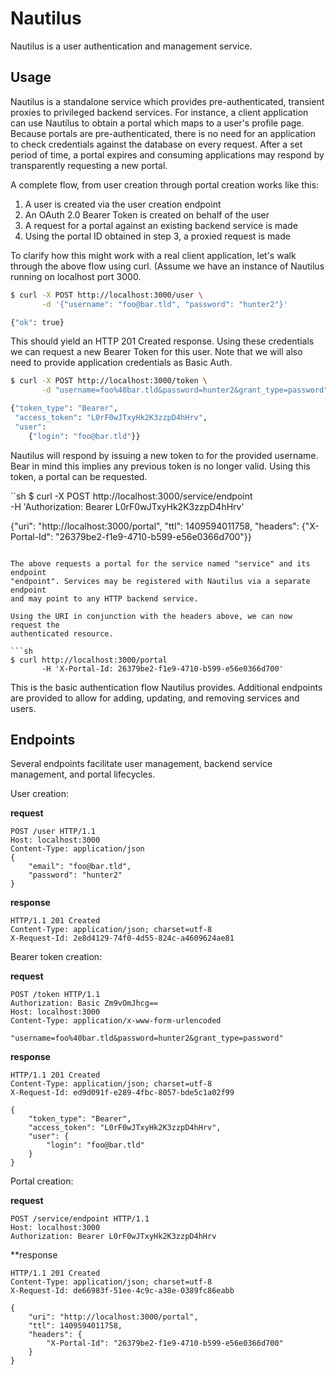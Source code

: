 # Nautilus

Nautilus is a user authentication and management service.

## Usage
Nautilus is a standalone service which provides pre-authenticated, transient
proxies to privileged backend services. For instance, a client application can
use Nautilus to obtain a portal which maps to a user's profile page. Because
portals are pre-authenticated, there is no need for an application to check
credentials against the database on every request. After a set period of time,
a portal expires and consuming applications may respond by transparently
requesting a new portal.

A complete flow, from user creation through portal creation works like this:

1. A user is created via the user creation endpoint
2. An OAuth 2.0 Bearer Token is created on behalf of the user
3. A request for a portal against an existing backend service is made
4. Using the portal ID obtained in step 3, a proxied request is made

To clarify how this might work with a real client application, let's walk
through the above flow using curl. (Assume we have an instance of Nautilus
running on localhost port 3000.

```sh
$ curl -X POST http://localhost:3000/user \
       -d '{"username": "foo@bar.tld", "password": "hunter2"}'

{"ok": true}
```

This should yield an HTTP 201 Created response. Using these credentials we can
request a new Bearer Token for this user. Note that we will also need to
provide application credentials as Basic Auth.

```sh
$ curl -X POST http://localhost:3000/token \
       -d "username=foo%40bar.tld&password=hunter2&grant_type=password"

{"token_type": "Bearer",
 "access_token": "L0rF0wJTxyHk2K3zzpD4hHrv",
 "user":
    {"login": "foo@bar.tld"}}
```

Nautilus will respond by issuing a new token to for the provided username. Bear
in mind this implies any previous token is no longer valid. Using this token,
a portal can be requested.

``sh
$ curl -X POST http://localhost:3000/service/endpoint \
       -H 'Authorization: Bearer L0rF0wJTxyHk2K3zzpD4hHrv'

{"uri": "http://localhost:3000/portal",
 "ttl": 1409594011758,
 "headers":
    {"X-Portal-Id": "26379be2-f1e9-4710-b599-e56e0366d700"}}
```

The above requests a portal for the service named "service" and its endpoint
"endpoint". Services may be registered with Nautilus via a separate endpoint
and may point to any HTTP backend service.

Using the URI in conjunction with the headers above, we can now request the
authenticated resource.

```sh
$ curl http://localhost:3000/portal
       -H 'X-Portal-Id: 26379be2-f1e9-4710-b599-e56e0366d700'
```

This is the basic authentication flow Nautilus provides. Additional endpoints
are provided to allow for adding, updating, and removing services and users.

## Endpoints
Several endpoints facilitate user management, backend service management, and
portal lifecycles.

User creation:

**request**
```http
POST /user HTTP/1.1
Host: localhost:3000
Content-Type: application/json
{
    "email": "foo@bar.tld",
    "password": "hunter2"
}
```

**response**
```http
HTTP/1.1 201 Created
Content-Type: application/json; charset=utf-8
X-Request-Id: 2e8d4129-74f0-4d55-824c-a4609624ae81
```

Bearer token creation:

**request**
```http
POST /token HTTP/1.1
Authorization: Basic Zm9vOmJhcg==
Host: localhost:3000
Content-Type: application/x-www-form-urlencoded

"username=foo%40bar.tld&password=hunter2&grant_type=password"
```

**response**
```http
HTTP/1.1 201 Created
Content-Type: application/json; charset=utf-8
X-Request-Id: ed9d091f-e289-4fbc-8057-bde5c1a02f99

{
    "token_type": "Bearer",
    "access_token": "L0rF0wJTxyHk2K3zzpD4hHrv",
    "user": {
        "login": "foo@bar.tld"
    }
}
```

Portal creation:

**request**
```http
POST /service/endpoint HTTP/1.1
Host: localhost:3000
Authorization: Bearer L0rF0wJTxyHk2K3zzpD4hHrv
```

**response
```http
HTTP/1.1 201 Created
Content-Type: application/json; charset=utf-8
X-Request-Id: de66983f-51ee-4c9c-a38e-0389fc86eabb

{
    "uri": "http://localhost:3000/portal",
    "ttl": 1409594011758,
    "headers": {
        "X-Portal-Id": "26379be2-f1e9-4710-b599-e56e0366d700"
    }
}
```
